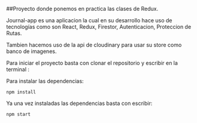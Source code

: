 ##Proyecto donde ponemos en practica las clases de Redux.

Journal-app es una aplicacion la cual en su desarrollo hace uso de tecnologías como 
son React, Redux, Firestor, Autenticacion, Proteccion de Rutas.

Tambien hacemos uso de la api de cloudinary para usar su store como banco de imagenes.

Para iniciar el proyecto basta con clonar el repositorio y escribir en la terminal :

Para instalar las dependencias:
``` 
npm install 
```

Ya una vez instaladas las dependencias basta con escribir:

```
npm start
```
